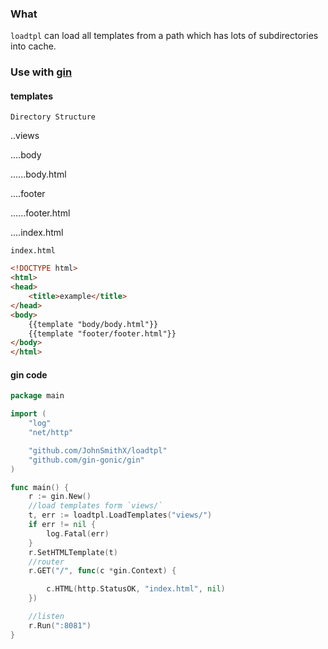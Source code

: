 ### What

`loadtpl` can load all templates from a path which has lots of subdirectories into cache.

### Use with [gin](https://github.com/gin-gonic/gin)

#### templates

`Directory Structure`

..views

....body

......body.html

....footer

......footer.html

....index.html


`index.html`

```html
<!DOCTYPE html>
<html>
<head>
	<title>example</title>
</head>
<body>
	{{template "body/body.html"}}
	{{template "footer/footer.html"}}
</body>
</html>
```

#### gin code

```go
package main

import (
	"log"
	"net/http"

	"github.com/JohnSmithX/loadtpl"
	"github.com/gin-gonic/gin"
)

func main() {
	r := gin.New()
	//load templates form `views/`
	t, err := loadtpl.LoadTemplates("views/")
	if err != nil {
		log.Fatal(err)
	}
	r.SetHTMLTemplate(t)
	//router
	r.GET("/", func(c *gin.Context) {

		c.HTML(http.StatusOK, "index.html", nil)
	})

	//listen
	r.Run(":8081")
}

```